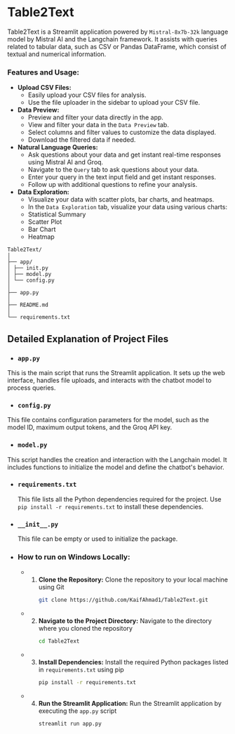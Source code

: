 # Table2Text
Table2Text is a Streamlit application powered by `Mistral-8x7b-32k` language model by Mistral AI and the Langchain framework. It assists with queries related to tabular data, such as CSV or Pandas DataFrame, which consist of textual and numerical information.
### **Features and Usage:** 
  - **Upload CSV Files:**
    - Easily upload your CSV files for analysis.
    - Use the file uploader in the sidebar to upload your CSV file.
  - **Data Preview:**
    - Preview and filter your data directly in the app.
    - View and filter your data in the `Data Preview` tab.
    - Select columns and filter values to customize the data displayed.
    - Download the filtered data if needed.
  - **Natural Language Queries:**
    - Ask questions about your data and get instant real-time responses using Mistral AI and Groq.
    - Navigate to the `Query` tab to ask questions about your data.
    - Enter your query in the text input field and get instant responses.
    - Follow up with additional questions to refine your analysis.
  - **Data Exploration:**
    - Visualize your data with scatter plots, bar charts, and heatmaps.
    - In the `Data Exploration` tab, visualize your data using various charts:
     - Statistical Summary
     - Scatter Plot
     - Bar Chart
     - Heatmap
  
``` 
Table2Text/
│
├── app/
│ ├── init.py 
│ ├── model.py 
│ └── config.py 
│
├── app.py 
│
├── README.md 
│
└── requirements.txt 
``` 

## Detailed Explanation of Project Files

- ### **`app.py`**
This is the main script that runs the Streamlit application. It sets up the web interface, handles file uploads, and interacts with the chatbot model to process queries.

- ### **`config.py`**
This file contains configuration parameters for the model, such as the model ID, maximum output tokens, and the Groq API key.

- ### **`model.py`**
This script handles the creation and interaction with the Langchain model. It includes functions to initialize the model and define the chatbot's behavior.

- ### **`requirements.txt`**
  This file lists all the Python dependencies required for the project. Use `pip install -r requirements.txt` to install these dependencies.

- ### **`__init__.py`**
  This file can be empty or used to initialize the package.


- ### **How to run on Windows Locally:**
  - 1. **Clone the Repository:** Clone the repository to your local machine using Git
         ``` sh
         git clone https://github.com/KaifAhmad1/Table2Text.git
         ```
  - 2. **Navigate to the Project Directory:** Navigate to the directory where you cloned the repository
         ``` sh
         cd Table2Text
         ```
  - 3. **Install Dependencies:** Install the required Python packages listed in `requirements.txt` using pip
         ``` sh
         pip install -r requirements.txt
         ```
  - 4. **Run the Streamlit Application:** Run the Streamlit application by executing the `app.py` script
        ``` sh
        streamlit run app.py
        ```

         

